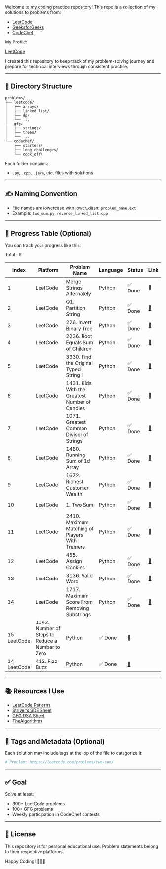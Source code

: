 Welcome to my coding practice repository! This repo is a collection of my solutions to problems from:

- [LeetCode](https://leetcode.com/)
- [GeeksforGeeks](https://www.geeksforgeeks.org/)
- [CodeChef](https://www.codechef.com/)

My Profile:

[LeetCode](https://leetcode.com/u/adesh_brox/) 

I created this repository to keep track of my problem-solving journey and prepare for technical interviews through consistent practice.

---

## 📁 Directory Structure

```plaintext
problems/
├── leetcode/
│   ├── arrays/
│   ├── linked_list/
│   ├── dp/
│   └── ...
├── gfg/
│   ├── strings/
│   ├── trees/
│   └── ...
└── codechef/
    ├── starters/
    ├── long_challenges/
    └── cook_off/
````

Each folder contains:

* `.py`, `.cpp`, `.java`, etc. files with solutions
---

## ✍️ Naming Convention

* File names are lowercase with lower_dash: `problem_name.ext`
* Example: `two_sum.py`, `reverse_linked_list.cpp`

---

## 📌 Progress Table (Optional)

You can track your progress like this:

Total : 9

index | Platform | Problem Name          | Language | Status | Link                                                  |
------| -------- | --------------------- | -------- | ------ | ----------------------------------------------------- |
1| LeetCode | Merge Strings Alternately              | Python   | ✅ Done | [🔗](https://leetcode.com/problems/merge-strings-alternately)           |
2| LeetCode | Q1. Partition String              | Python   | ✅ Done | [🔗](https://leetcode.com/contest/weekly-contest-456/problems/partition-string/)           |
3| LeetCode | 226. Invert Binary Tree              | Python   | ✅ Done | [🔗](https://leetcode.com/problems/invert-binary-tree/description/)           |
4| LeetCode | 2236. Root Equals Sum of Children              | Python   | ✅ Done | [🔗](https://leetcode.com/problems/root-equals-sum-of-children/description/)           |
5| LeetCode | 3330. Find the Original Typed String I              | Python   | ✅ Done | [🔗](https://leetcode.com/problems/find-the-original-typed-string-i/description/)           |
6| LeetCode | 1431. Kids With the Greatest Number of Candies           | Python   | ✅ Done | [🔗](https://leetcode.com/problems/kids-with-the-greatest-number-of-candies/description/)           |
7| LeetCode | 1071. Greatest Common Divisor of Strings             | Python   | ✅ Done | [🔗](https://leetcode.com/problems/greatest-common-divisor-of-strings/description/)           |
8| LeetCode | 1480. Running Sum of 1d Array             | Python   | ✅ Done | [🔗](https://leetcode.com/problems/running-sum-of-1d-array/description/)           |
9| LeetCode | 1672. Richest Customer Wealth             | Python   | ✅ Done | [🔗](https://leetcode.com/problems/richest-customer-wealth/description/)           |
10| LeetCode | 1. Two Sum            | Python   | ✅ Done | [🔗](https://leetcode.com/problems/two-sum/description/)           |
11| LeetCode | 2410. Maximum Matching of Players With Trainers           | Python   | ✅ Done | [🔗](https://leetcode.com/problems/maximum-matching-of-players-with-trainers/description/)           |
12| LeetCode | 455. Assign Cookies          | Python   | ✅ Done | [🔗](https://leetcode.com/problems/assign-cookies/description/)           |
13| LeetCode | 3136. Valid Word         | Python   | ✅ Done | [🔗](https://leetcode.com/problems/valid-word)           |
14| LeetCode | 1717. Maximum Score From Removing Substrings    | Python   | ✅ Done | [🔗](https://leetcode.com/problems/maximum-score-from-removing-substrings)           |
15 LeetCode | 1342. Number of Steps to Reduce a Number to Zero   | Python   | ✅ Done | [🔗](https://leetcode.com/problems/number-of-steps-to-reduce-a-number-to-zero/)           |
14 LeetCode | 412. Fizz Buzz   | Python   | ✅ Done | [🔗](https://leetcode.com/problems/fizz-buzz/)           |





---

## 📚 Resources I Use

* [LeetCode Patterns](https://seanprashad.com/leetcode-patterns/)
* [Striver’s SDE Sheet](https://takeuforward.org/interviews/strivers-sde-sheet-top-coding-interview-problems/)
* [GFG DSA Sheet](https://www.geeksforgeeks.org/dsa-sheet-by-love-babbar/)
* [TheAlgorithms](https://github.com/TheAlgorithms)

---

## 🧠 Tags and Metadata (Optional)

Each solution may include tags at the top of the file to categorize it:

```python
# Problem: https://leetcode.com/problems/two-sum/
```

---

## ✅ Goal

Solve at least:

* 300+ LeetCode problems
* 100+ GFG problems
* Weekly participation in CodeChef contests

---

## 📄 License

This repository is for personal educational use. Problem statements belong to their respective platforms.


Happy Coding! 🧑‍💻🔥


